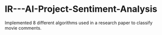# IR---AI-Project-Sentiment-Analysis
Implemented 8 different algorithms used in a research paper to classify movie comments.
